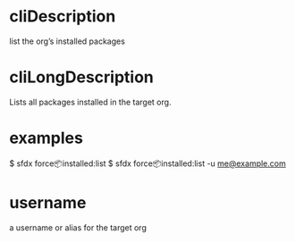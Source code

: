 # cliDescription

list the org’s installed packages

# cliLongDescription

Lists all packages installed in the target org.

# examples

$ sfdx force:package:installed:list
$ sfdx force:package:installed:list -u me@example.com

# username

a username or alias for the target org
